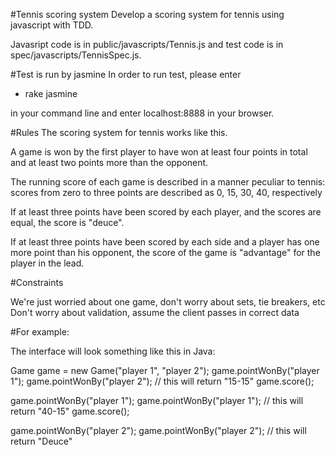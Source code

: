 #Tennis scoring system
Develop a scoring system for tennis using javascript with TDD.

Javasript code is in public/javascripts/Tennis.js and test code is in
spec/javascripts/TennisSpec.js.

#Test is run by jasmine
In order to run test, please enter 

- rake jasmine

in your command line and enter localhost:8888 in your browser.

#Rules
The scoring system for tennis works like this.

A game is won by the first player to have won at least four points in total and at least two points more than the opponent.

The running score of each game is described in a manner peculiar to tennis: scores from zero to three points are described as 0, 15, 30, 40, respectively

If at least three points have been scored by each player, and the scores are equal, the score is "deuce".

If at least three points have been scored by each side and a player has one more point than his opponent, the score of the game is "advantage" for the player in the lead.

#Constraints

We're just worried about one game, don't worry about sets, tie breakers, etc
Don't worry about validation, assume the client passes in correct data

#For example:

The interface will look something like this in Java:

  Game game = new Game("player 1", "player 2");
  game.pointWonBy("player 1");
  game.pointWonBy("player 2");
  // this will return "15-15"
  game.score();

  game.pointWonBy("player 1");
  game.pointWonBy("player 1");
  // this will return "40-15"
  game.score();

  game.pointWonBy("player 2");
  game.pointWonBy("player 2");
  // this will return "Deuce"
